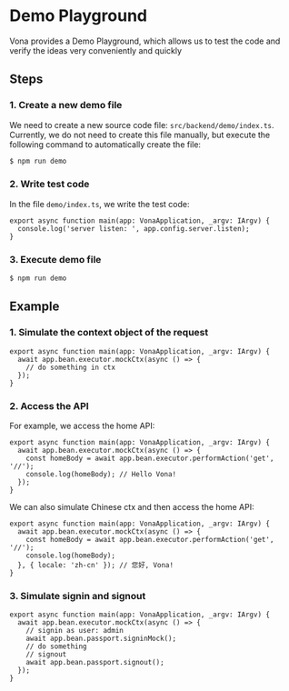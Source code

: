 # Demo Playground

Vona provides a Demo Playground, which allows us to test the code and verify the ideas very conveniently and quickly

## Steps

### 1. Create a new demo file

We need to create a new source code file: `src/backend/demo/index.ts`. Currently, we do not need to create this file manually, but execute the following command to automatically create the file:

``` bash
$ npm run demo
```

### 2. Write test code

In the file `demo/index.ts`, we write the test code:

``` typescript{2}
export async function main(app: VonaApplication, _argv: IArgv) {
  console.log('server listen: ', app.config.server.listen);
}
```

### 3. Execute demo file

``` bash
$ npm run demo
```

## Example

### 1. Simulate the context object of the request

``` typescript{2-4}
export async function main(app: VonaApplication, _argv: IArgv) {
  await app.bean.executor.mockCtx(async () => {
    // do something in ctx
  });
}
```

### 2. Access the API

For example, we access the home API:

``` typescript{3-4}
export async function main(app: VonaApplication, _argv: IArgv) {
  await app.bean.executor.mockCtx(async () => {
    const homeBody = await app.bean.executor.performAction('get', '//');
    console.log(homeBody); // Hello Vona!
  });
}
```

We can also simulate Chinese ctx and then access the home API:

``` typescript{3-5}
export async function main(app: VonaApplication, _argv: IArgv) {
  await app.bean.executor.mockCtx(async () => {
    const homeBody = await app.bean.executor.performAction('get', '//');
    console.log(homeBody);
  }, { locale: 'zh-cn' }); // 您好, Vona!
}
```

### 3. Simulate signin and signout

``` typescript{3-6}
export async function main(app: VonaApplication, _argv: IArgv) {
  await app.bean.executor.mockCtx(async () => {
    // signin as user: admin
    await app.bean.passport.signinMock();
    // do something
    // signout
    await app.bean.passport.signout();
  });
}
```